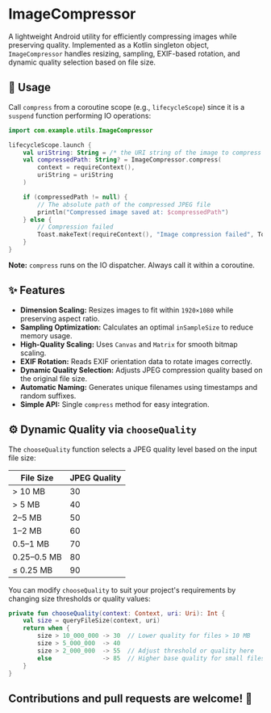 # ImageCompressor

A lightweight Android utility for efficiently compressing images while preserving quality. Implemented as a Kotlin singleton object, `ImageCompressor` handles resizing, sampling, EXIF-based rotation, and dynamic quality selection based on file size.

## 🚀 Usage

Call `compress` from a coroutine scope (e.g., `lifecycleScope`) since it is a `suspend` function performing IO operations:

```kotlin
import com.example.utils.ImageCompressor

lifecycleScope.launch {
    val uriString: String = /* the URI string of the image to compress */
    val compressedPath: String? = ImageCompressor.compress(
        context = requireContext(),
        uriString = uriString
    )

    if (compressedPath != null) {
        // The absolute path of the compressed JPEG file
        println("Compressed image saved at: $compressedPath")
    } else {
        // Compression failed
        Toast.makeText(requireContext(), "Image compression failed", Toast.LENGTH_SHORT).show()
    }
}
```

**Note:** `compress` runs on the IO dispatcher. Always call it within a coroutine.

## ✨ Features

* **Dimension Scaling:** Resizes images to fit within `1920×1080` while preserving aspect ratio.
* **Sampling Optimization:** Calculates an optimal `inSampleSize` to reduce memory usage.
* **High-Quality Scaling:** Uses `Canvas` and `Matrix` for smooth bitmap scaling.
* **EXIF Rotation:** Reads EXIF orientation data to rotate images correctly.
* **Dynamic Quality Selection:** Adjusts JPEG compression quality based on the original file size.
* **Automatic Naming:** Generates unique filenames using timestamps and random suffixes.
* **Simple API:** Single `compress` method for easy integration.

## ⚙️ Dynamic Quality via `chooseQuality`

The `chooseQuality` function selects a JPEG quality level based on the input file size:

| File Size | JPEG Quality |
|-----------|-------------|
| > 10 MB | 30 |
| > 5 MB | 40 |
| 2–5 MB | 50 |
| 1–2 MB | 60 |
| 0.5–1 MB | 70 |
| 0.25–0.5 MB | 80 |
| ≤ 0.25 MB | 90 |

You can modify `chooseQuality` to suit your project's requirements by changing size thresholds or quality values:

```kotlin
private fun chooseQuality(context: Context, uri: Uri): Int {
    val size = queryFileSize(context, uri)
    return when {
        size > 10_000_000 -> 30  // Lower quality for files > 10 MB
        size > 5_000_000  -> 40
        size > 2_000_000  -> 55  // Adjust threshold or quality here
        else              -> 85  // Higher base quality for small files
    }
}
```

## Contributions and pull requests are welcome! 🌟
